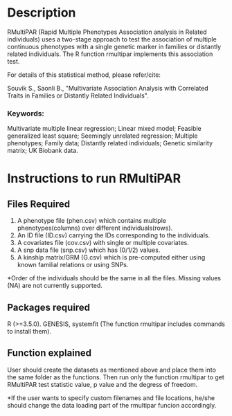 # Description

RMultiPAR (Rapid Multiple Phenotypes Association analysis in Related individuals) uses a two-stage approach to test the association of multiple continuous phenotypes with a single genetic marker in families or distantly related individuals. The R function rmultipar implements this association test. 

For details of this statistical method, please refer/cite:

Souvik S., Saonli B., "Multivariate Association Analysis with Correlated Traits in Families or Distantly Related Individuals".
### Keywords:
Multivariate multiple linear regression; Linear mixed model; Feasible generalized least square; Seemingly unrelated regression; Multiple phenotypes; Family data; Distantly related individuals; Genetic similarity matrix; UK Biobank data.

# Instructions to run RMultiPAR
## Files Required
1. A phenotype file (phen.csv) which contains multiple phenotypes(columns) over different individuals(rows).
2. An ID file (ID.csv) carrying the IDs corresponding to the individuals.
3. A covariates file (cov.csv) with single or multiple covariates.
4. A snp data file (snp.csv) which has (0/1/2) values. 
5. A kinship matrix/GRM (G.csv) which is pre-computed either using known familial relations or using SNPs.

*Order of the individuals should be the same in all the files. Missing values (NA) are not currently supported.

## Packages required
R (>=3.5.0). GENESIS, systemfit (The function rmultipar includes commands to install them).

## Function explained
User should create the datasets as mentioned above and place them into the same folder as the functions. Then run only the function rmultipar to get RMultiPAR test statistic value, p value and the degress of freedom. 

*If the user wants to specify custom filenames and file locations, he/she should change the data loading part of the rmultipar funcion accordingly.

